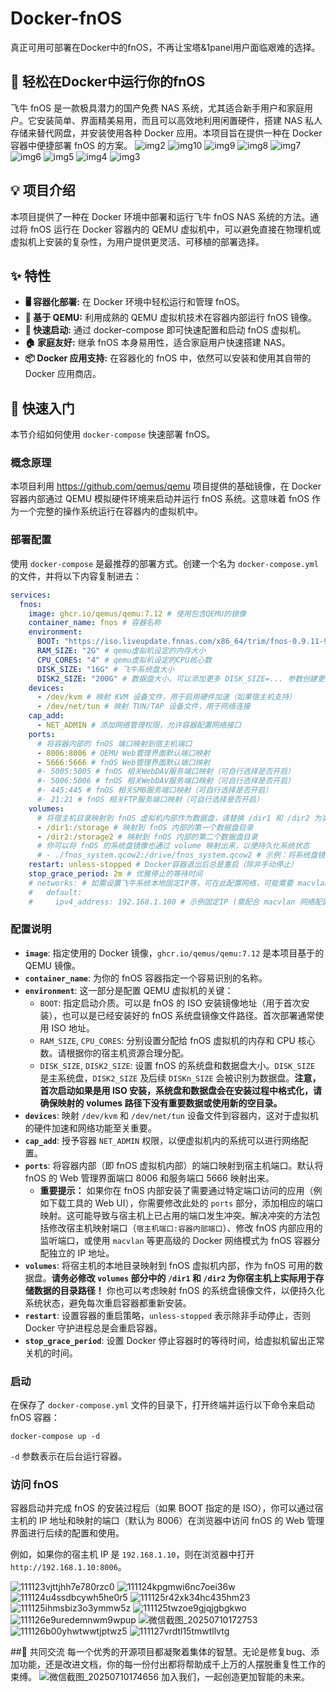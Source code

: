 # Docker-fnOS

真正可用可部署在Docker中的fnOS，不再让宝塔&1panel用户面临艰难的选择。

## 💫 轻松在Docker中运行你的fnOS

飞牛 fnOS 是一款极具潜力的国产免费 NAS 系统，尤其适合新手用户和家庭用户。它安装简单、界面精美易用，而且可以高效地利用闲置硬件，搭建 NAS 私人存储来替代网盘，并安装使用各种 Docker 应用。本项目旨在提供一种在 Docker 容器中便捷部署 fnOS 的方案。
![img2](https://github.com/user-attachments/assets/663e6545-f25e-40df-afab-43f91ceda9eb)
![img10](https://github.com/user-attachments/assets/9efb53bb-7e1d-4b1d-9b58-da672bc3ecf2)
![img9](https://github.com/user-attachments/assets/7393f0fb-bc5a-41df-9a90-501a21c61e55)
![img8](https://github.com/user-attachments/assets/13bc487e-82d2-4554-871c-dddd70c57d71)
![img7](https://github.com/user-attachments/assets/ddefb8e2-145f-4247-811f-7b4fe7cdf248)
![img6](https://github.com/user-attachments/assets/7d533603-87ec-456d-bee0-661448120452)
![img5](https://github.com/user-attachments/assets/6b6bb73c-435d-476a-9200-a72aeb4306b8)
![img4](https://github.com/user-attachments/assets/37e42abc-14dd-4e3a-b309-f07690fdbb41)
![img3](https://github.com/user-attachments/assets/cc4e20a1-be31-4fee-b0b8-ddf3a2d208cf)

## 💡 项目介绍

本项目提供了一种在 Docker 环境中部署和运行飞牛 fnOS NAS 系统的方法。通过将 fnOS 运行在 Docker 容器内的 QEMU 虚拟机中，可以避免直接在物理机或虚拟机上安装的复杂性，为用户提供更灵活、可移植的部署选择。

## ✨ 特性

* **🖥️ 容器化部署:** 在 Docker 环境中轻松运行和管理 fnOS。
* **🔄 基于 QEMU:** 利用成熟的 QEMU 虚拟机技术在容器内部运行 fnOS 镜像。
* **🚀 快速启动:** 通过 docker-compose 即可快速配置和启动 fnOS 虚拟机。
* **🏠 家庭友好:** 继承 fnOS 本身易用性，适合家庭用户快速搭建 NAS。
* **📦 Docker 应用支持:** 在容器化的 fnOS 中，依然可以安装和使用其自带的 Docker 应用商店。

## 🚀 快速入门

本节介绍如何使用 `docker-compose` 快速部署 fnOS。

### 概念原理

本项目利用 https://github.com/qemus/qemu 项目提供的基础镜像，在 Docker 容器内部通过 QEMU 模拟硬件环境来启动并运行 fnOS 系统。这意味着 fnOS 作为一个完整的操作系统运行在容器内的虚拟机中。

### 部署配置

使用 `docker-compose` 是最推荐的部署方式。创建一个名为 `docker-compose.yml` 的文件，并将以下内容复制进去：

```yaml
services:
  fnos:
    image: ghcr.io/qemus/qemu:7.12 # 使用包含QEMU的镜像
    container_name: fnos # 容器名称
    environment:
      BOOT: "https://iso.liveupdate.fnnas.com/x86_64/trim/fnos-0.9.11-946.iso" # 飞牛os安装镜像地址，请替换为最新稳定版本或系统盘镜像路径
      RAM_SIZE: "2G" # qemu虚拟机设定的内存大小
      CPU_CORES: "4" # qemu虚拟机设定的CPU核心数
      DISK_SIZE: "16G" # 飞牛系统盘大小
      DISK2_SIZE: "200G" # 数据盘大小，可以添加更多 DISK_SIZE=... 参数创建更多数据盘
    devices:
      - /dev/kvm # 映射 KVM 设备文件，用于启用硬件加速（如果宿主机支持）
      - /dev/net/tun # 映射 TUN/TAP 设备文件，用于网络连接
    cap_add:
      - NET_ADMIN # 添加网络管理权限，允许容器配置网络接口
    ports:
      # 将容器内部的 fnOS 端口映射到宿主机端口
      - 8006:8006 # QEMU Web管理界面默认端口映射
      - 5666:5666 # fnOS Web管理界面默认端口映射
      #- 5005:5005 # fnOS 相关WebDAV服务端口映射（可自行选择是否开启）
      #- 5006:5006 # fnOS 相关WebDAV服务端口映射（可自行选择是否开启）
      #- 445:445 # fnOS 相关SMB服务端口映射（可自行选择是否开启）
      #- 21:21 # fnOS 相关FTP服务端口映射（可自行选择是否开启）
    volumes:
      # 将宿主机目录映射到 fnOS 虚拟机内部作为数据盘，请替换 /dir1 和 /dir2 为实际路径
      - /dir1:/storage # 映射到 fnOS 内部的第一个数据盘目录
      - /dir2:/storage2 # 映射到 fnOS 内部的第二个数据盘目录
      # 你可以将 fnOS 的系统盘镜像也通过 volume 映射出来，以便持久化系统状态
      # - ./fnos_system.qcow2:/drive/fnos_system.qcow2 # 示例：将系统盘镜像文件映射出来
    restart: unless-stopped # Docker容器退出后总是重启（除非手动停止）
    stop_grace_period: 2m # 优雅停止的等待时间
    # networks: # 如需设置飞牛系统本地固定IP等，可在此配置网络，可能需要 macvlan 等模式
    #   default:
    #     ipv4_address: 192.168.1.100 # 示例固定IP (需配合 macvlan 网络配置)
```

### 配置说明

* **`image`**: 指定使用的 Docker 镜像，`ghcr.io/qemus/qemu:7.12` 是本项目基于的 QEMU 镜像。
* **`container_name`**: 为你的 fnOS 容器指定一个容易识别的名称。
* **`environment`**: 这一部分是配置 QEMU 虚拟机的关键：
  * `BOOT`: 指定启动介质。可以是 fnOS 的 ISO 安装镜像地址（用于首次安装），也可以是已经安装好的 fnOS 系统盘镜像文件路径。首次部署通常使用 ISO 地址。
  * `RAM_SIZE`, `CPU_CORES`: 分别设置分配给 fnOS 虚拟机的内存和 CPU 核心数。请根据你的宿主机资源合理分配。
  * `DISK_SIZE`, `DISK2_SIZE`: 设置 fnOS 的系统盘和数据盘大小。`DISK_SIZE` 是主系统盘，`DISK2_SIZE` 及后续 `DISKn_SIZE` 会被识别为数据盘。**注意，首次启动如果是用 ISO 安装，系统盘和数据盘会在安装过程中格式化，请确保映射的 volumes 路径下没有重要数据或使用新的空目录。**
* **`devices`**: 映射 `/dev/kvm` 和 `/dev/net/tun` 设备文件到容器内，这对于虚拟机的硬件加速和网络功能至关重要。
* **`cap_add`**: 授予容器 `NET_ADMIN` 权限，以便虚拟机内的系统可以进行网络配置。
* **`ports`**: 将容器内部（即 fnOS 虚拟机内部）的端口映射到宿主机端口。默认将 fnOS 的 Web 管理界面端口 8006 和服务端口 5666 映射出来。
  * **重要提示：** 如果你在 fnOS 内部安装了需要通过特定端口访问的应用（例如下载工具的 Web UI），你需要修改此处的 `ports` 部分，添加相应的端口映射。这可能导致与宿主机上已占用的端口发生冲突。解决冲突的方法包括修改宿主机映射端口（`宿主机端口:容器内部端口`）、修改 fnOS 内部应用的监听端口，或使用 `macvlan` 等更高级的 Docker 网络模式为 fnOS 容器分配独立的 IP 地址。
* **`volumes`**: 将宿主机的本地目录映射到 fnOS 虚拟机内部，作为 fnOS 可用的数据盘。**请务必修改 `volumes` 部分中的 `/dir1` 和 `/dir2` 为你宿主机上实际用于存储数据的目录路径！** 你也可以考虑映射 fnOS 的系统盘镜像文件，以便持久化系统状态，避免每次重启容器都重新安装。
* **`restart`**: 设置容器的重启策略，`unless-stopped` 表示除非手动停止，否则 Docker 守护进程总是会重启容器。
* **`stop_grace_period`**: 设置 Docker 停止容器时的等待时间，给虚拟机留出正常关机的时间。

### 启动

在保存了 `docker-compose.yml` 文件的目录下，打开终端并运行以下命令来启动 fnOS 容器：

```
docker-compose up -d
```

`-d` 参数表示在后台运行容器。

### 访问 fnOS

容器启动并完成 fnOS 的安装过程后（如果 BOOT 指定的是 ISO），你可以通过宿主机的 IP 地址和映射的端口（默认为 8006）在浏览器中访问 fnOS 的 Web 管理界面进行后续的配置和使用。

例如，如果你的宿主机 IP 是 `192.168.1.10`，则在浏览器中打开 `http://192.168.1.10:8006`。

![111123vjttjhh7e780rzc0](https://github.com/user-attachments/assets/41538a08-2535-4499-9756-37e7c0ed6903)
![111124kpgmwi6nc7oei36w](https://github.com/user-attachments/assets/3c798670-86f1-4c9e-b888-9d4201cc623e)
![111124u4ssdbcywh5he0r5](https://github.com/user-attachments/assets/b814e2f2-3d76-4cc9-894d-02e0fd2e9c5a)
![111125r42xk34hc435hm23](https://github.com/user-attachments/assets/be0152d4-8e6b-4916-8946-03115a4036b2)
![111125ihmsbiz3o3ymmw5z](https://github.com/user-attachments/assets/5db6ede3-86da-479d-9803-1699fbce8956)
![111125twzoe9gjqjgbgkwo](https://github.com/user-attachments/assets/5d8737a2-45b1-40e0-b88a-dc650598ea8a)
![111126e9uredemnwm9wpup](https://github.com/user-attachments/assets/1a0afcc1-4603-4c75-9928-983e92106145)
![微信截图_20250710172753](https://github.com/user-attachments/assets/2e7b876f-bd3c-46aa-bdd3-b0b4738e79da)
![111126b00yhwtwwtjptwz5](https://github.com/user-attachments/assets/a42afbe2-cce6-4314-82c8-17e55b8f8275)
![111127vrdtl15tmwtllvtg](https://github.com/user-attachments/assets/b6a00094-ffc8-4008-994a-1d152dff5564)

##🤝 共同交流
每一个优秀的开源项目都凝聚着集体的智慧。无论是修复bug、添加功能，还是改进文档，你的每一份付出都将帮助成千上万的人摆脱重复性工作的束缚。
![微信截图_20250710174656](https://github.com/user-attachments/assets/0002b30d-62b7-4c18-ac74-f97ea7a56803)
加入我们，一起创造更加智能的未来。
